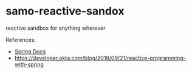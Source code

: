 # samo-reactive-sandox
reactive sandbox for anything wherever 

References: 
* [Spring Docs](https://docs.spring.io/spring-framework/docs/5.0.0.BUILD-SNAPSHOT/spring-framework-reference/html/web-reactive.html)  
* https://developer.okta.com/blog/2018/09/21/reactive-programming-with-spring  

